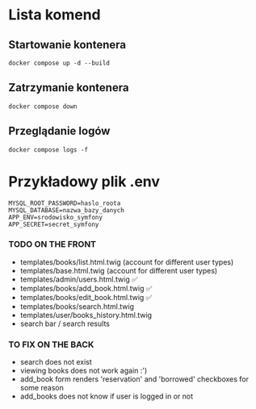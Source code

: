 # Lista komend

## Startowanie kontenera

`docker compose up -d --build`

## Zatrzymanie kontenera

`docker compose down`

## Przeglądanie logów

`docker compose logs -f`

# Przykładowy plik .env

```
MYSQL_ROOT_PASSWORD=haslo_roota
MYSQL_DATABASE=nazwa_bazy_danych
APP_ENV=srodowisko_symfony
APP_SECRET=secret_symfony
```

### TODO ON THE FRONT

- templates/books/list.html.twig (account for different user types)
- templates/base.html.twig (account for different user types)
- templates/admin/users.html.twig ✅
- templates/books/add_book.html.twig ✅
- templates/books/edit_book.html.twig ✅
- templates/books/search.html.twig
- templates/user/books_history.html.twig
- search bar / search results

### TO FIX ON THE BACK

- search does not exist
- viewing books does not work again :')
- add_book form renders 'reservation' and 'borrowed' checkboxes for some reason
- add_books does not know if user is logged in or not
